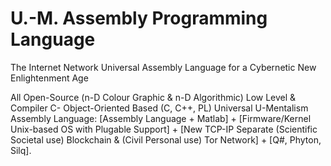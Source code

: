 # U.-M. Assembly Programming Language
The Internet Network Universal Assembly Language for a Cybernetic New Enlightenment Age

All Open-Source (n-D Colour Graphic & n-D Algorithmic) Low Level & Compiler C- Object-Oriented Based (C, C++, PL) Universal U-Mentalism Assembly Language:
[Assembly Language + Matlab] + [Firmware/Kernel Unix-based OS with Plugable Support] + [New TCP-IP Separate (Scientific Societal use) Blockchain & (Civil Personal use) Tor Network] + [Q#, Phyton, Silq].
